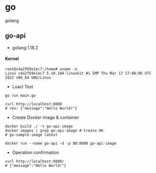 # go
golang

## go-api
- golang:1.18.2

#### Kernel
```
root@c4a2f69e1ec7:/home# uname -a
Linux c4a2f69e1ec7 5.10.104-linuxkit #1 SMP Thu Mar 17 17:08:06 UTC 2022 x86_64 GNU/Linux
```

- Loacl Test
````
go run main.go
````
```
curl http://localhost:8080
# res: {"message":"Hello World!"}
```

- Create Docker image & container
```
docker build ./ -t go-api-image
docker images | grep go-api-image # Create OK
# go-sample-image latest
```
```
docker run --name go-api -d -p 80:8080 go-api-image
```
- Operation confirmation
```
curl http://localhost:8080/
# {"message":"Hello World!"}
```
